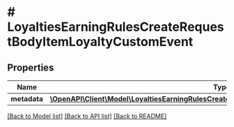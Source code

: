 # # LoyaltiesEarningRulesCreateRequestBodyItemLoyaltyCustomEvent

## Properties

Name | Type | Description | Notes
------------ | ------------- | ------------- | -------------
**metadata** | [**\OpenAPI\Client\Model\LoyaltiesEarningRulesCreateRequestBodyItemLoyaltyCustomEventMetadata**](LoyaltiesEarningRulesCreateRequestBodyItemLoyaltyCustomEventMetadata.md) |  | [optional]

[[Back to Model list]](../../README.md#models) [[Back to API list]](../../README.md#endpoints) [[Back to README]](../../README.md)
